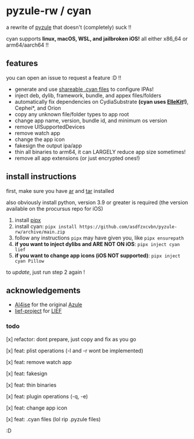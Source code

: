 # pyzule-rw / cyan

a rewrite of [pyzule](https://github.com/asdfzxcvbn/pyzule) that doesn't (completely) suck !!

cyan supports **linux, macOS, WSL, and jailbroken iOS!** all either x86_64 or arm64/aarch64 !!

## features

you can open an issue to request a feature :D !!

- generate and use [shareable .cyan files](https://github.com/asdfzxcvbn/cyan-gen) to configure IPAs!
- inject deb, dylib, framework, bundle, and appex files/folders
- automatically fix dependencies on CydiaSubstrate **(cyan uses [ElleKit](https://github.com/evelyneee/ellekit/)!)**, Cephei*, and Orion
- copy any unknown file/folder types to app root
- change app name, version, bundle id, and minimum os version
- remove UISupportedDevices
- remove watch app
- change the app icon
- fakesign the output ipa/app
- thin all binaries to arm64, it can LARGELY reduce app size sometimes!
- remove all app extensions (or just encrypted ones!)

## install instructions

first, make sure you have [ar](https://command-not-found.com/ar) and [tar](https://command-not-found.com/tar) installed

also obviously install python, version 3.9 or greater is required (the version available on the procursus repo for iOS)

1. install [pipx](https://github.com/pypa/pipx?tab=readme-ov-file#install-pipx)
2. install cyan: `pipx install https://github.com/asdfzxcvbn/pyzule-rw/archive/main.zip`
3. follow any instructions `pipx` may have given you, like `pipx ensurepath`
4. **if you want to inject dylibs and ARE NOT ON iOS**: `pipx inject cyan lief`
5. **if you want to change app icons (iOS NOT supported)**: `pipx inject cyan Pillow`

to *update*, just run step 2 again !

## acknowledgements

- [Al4ise](https://github.com/Al4ise) for the original [Azule](https://github.com/Al4ise/Azule)
- [lief-project](https://github.com/lief-project) for [LIEF](https://github.com/lief-project/LIEF)

### todo

[x] refactor: dont prepare, just copy and fix as you go

[x] feat: plist operations (-l and -r wont be implemented)

[x] feat: remove watch app

[x] feat: fakesign

[x] feat: thin binaries

[x] feat: plugin operations (-q, -e)

[x] feat: change app icon

[x] feat: .cyan files (lol rip .pyzule files)

:D

